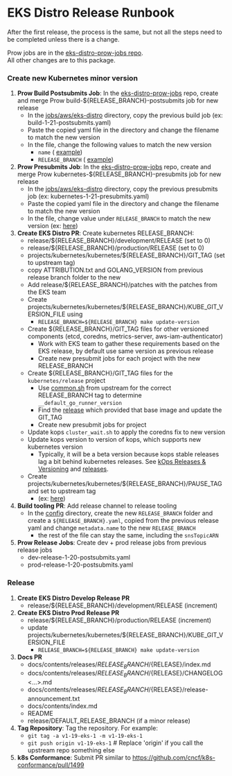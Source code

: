 # EKS Distro Release Runbook

After the first release, the process is the same, but not all the steps need to be completed unless there is a change.

Prow jobs are in the 
[eks-distro-prow-jobs repo](https://github.com/aws/eks-distro-prow-jobs/tree/main/jobs/aws/eks-distro).  
All other changes are to this package.

### Create new Kubernetes minor version

1. **Prow Build Postsubmits Job**: In the
   [eks-distro-prow-jobs](https://github.com/aws/eks-distro-prow-jobs/tree/main/jobs/aws/eks-distro) repo, create and
   merge Prow build-${RELEASE_BRANCH}-postsubmits job for new release
    * In the [jobs/aws/eks-distro](https://github.com/aws/eks-distro-prow-jobs/tree/main/jobs/aws/eks-distro) directory,
      copy the previous build job (ex: build-1-21-postsubmits.yaml)
    * Paste the copied yaml file in the directory and change the filename to match the new version
    * In the file, change the following values to match the new version
        * `name` (
          [example](https://github.com/aws/eks-distro-prow-jobs/blob/49377e50748a9bec611aec7bb23873a14aa84e11/jobs/aws/eks-distro/build-1-21-postsubmits.yaml#L17))
        * `RELEASE_BRANCH` (
          [example](https://github.com/aws/eks-distro-prow-jobs/blob/49377e50748a9bec611aec7bb23873a14aa84e11/jobs/aws/eks-distro/build-1-21-postsubmits.yaml#L51))
1. **Prow Presubmits Job**: In the
   [eks-distro-prow-jobs](https://github.com/aws/eks-distro-prow-jobs/tree/main/jobs/aws/eks-distro) repo, create and
   merge Prow kubernetes-${RELEASE_BRANCH}-presubmits job for new release
    * In the [jobs/aws/eks-distro](https://github.com/aws/eks-distro-prow-jobs/tree/main/jobs/aws/eks-distro) directory,
      copy the previous presubmits job (ex: kubernetes-1-21-presubmits.yaml)
    * Paste the copied yaml file in the directory and change the filename to match the new version
    * In the file, change value under `RELEASE_BRANCH` to match the new version (ex:
      [here](https://github.com/aws/eks-distro-prow-jobs/blob/49377e50748a9bec611aec7bb23873a14aa84e11/jobs/aws/eks-distro/kubernetes-1-21-presubmits.yaml#L39))
1. **Create EKS Distro PR**: Create kubernetes RELEASE_BRANCH:
    * release/${RELEASE_BRANCH}/development/RELEASE (set to 0)
    * release/${RELEASE_BRANCH}/production/RELEASE (set to 0)
    * projects/kubernetes/kubernetes/${RELEASE_BRANCH}/GIT_TAG (set to upstream tag)
    * copy ATTRIBUTION.txt and GOLANG_VERSION from previous release branch folder to the new
    * Add release/${RELEASE_BRANCH}/patches with the patches from the EKS team
    * Create projects/kubernetes/kubernetes/${RELEASE_BRANCH}/KUBE_GIT_VERSION_FILE using
        * `RELEASE_BRANCH=${RELEASE_BRANCH} make update-version`
    * Create ${RELEASE_BRANCH}/GIT_TAG files for other versioned components (etcd, coredns, metrics-server,
      aws-iam-authenticator)
        * Work with EKS team to gather these requirements based on the EKS release, by default use same version as
          previous release
        * Create new presubmit jobs for each project with the new RELEASE_BRANCH
    * Create ${RELEASE_BRANCH}/GIT_TAG files for the `kubernetes/release` project
        * Use [common.sh](https://github.com/kubernetes/kubernetes/blob/master/build/common.sh) from upstream for the correct RELEASE_BRANCH
          tag to determine `__default_go_runner_version`
        * Find the [release](https://github.com/kubernetes/release/releases) which provided that base image and update the GIT_TAG
        * Create new presubmit jobs for project
    * Update kops `cluster_wait.sh` to apply the coredns fix to new version
    * Update kops version to version of kops, which supports new kubernetes version
         * Typically, it will be a beta version because kops stable releases lag a bit behind kubernetes releases. See
           [kOps Releases & Versioning](https://kops.sigs.k8s.io/welcome/releases/) and
           [releases](https://github.com/kubernetes/kops/releases/).
    * Create projects/kubernetes/kubernetes/${RELEASE_BRANCH}/PAUSE_TAG and set to upstream tag
        * (ex: [here](https://github.com/kubernetes/kubernetes/blob/v1.21.0/build/pause/Makefile#L20))
1. **Build tooling PR**: Add release channel to release tooling
    * In the [config](https://github.com/aws/eks-distro-build-tooling/tree/main/release/config) directory, create the
      new `RELEASE_BRANCH` folder and create a `${RELEASE_BRANCH}.yaml`, copied from the previous release yaml and
      change `metadata.name` to the new `RELEASE_BRANCH`
        * the rest of the file can stay the same, including the `snsTopicARN`
1. **Prow Release Jobs**: Create dev + prod release jobs from previous release jobs
    * dev-release-1-20-postsubmits.yaml
    * prod-release-1-20-postsubmits.yaml

### Release

1. **Create EKS Distro Develop Release PR**
    * release/${RELEASE_BRANCH}/development/RELEASE (increment)
1. **Create EKS Distro Prod Release PR**
    * release/${RELEASE_BRANCH}/production/RELEASE (increment)
    * update projects/kubernetes/kubernetes/${RELEASE_BRANCH}/KUBE_GIT_VERSION_FILE
        * `RELEASE_BRANCH=${RELEASE_BRANCH} make update-version`
1. **Docs PR**
    * docs/contents/releases/${RELEASE_BRANCH}/${RELEASE}/index.md
    * docs/contents/releases/${RELEASE_BRANCH}/${RELEASE}/CHANGELOG<...>.md
    * docs/contents/releases/${RELEASE_BRANCH}/${RELEASE}/release-announcement.txt
    * docs/contents/index.md
    * README
    * release/DEFAULT_RELEASE_BRANCH (if a minor release)
1. **Tag Repository**: Tag the repository. For example:
    * `git tag -a v1-19-eks-1 -m v1-19-eks-1`
    * `git push origin v1-19-eks-1` # Replace 'origin' if you call the upstream repo something else
1. **k8s Conformance**: Submit PR similar to https://github.com/cncf/k8s-conformance/pull/1499
